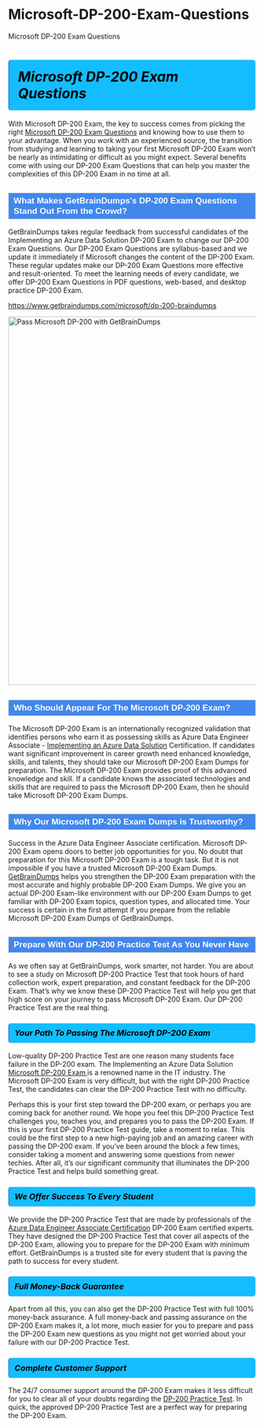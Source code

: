 # Microsoft-DP-200-Exam-Questions
Microsoft DP-200 Exam Questions
<h1><strong><span style="display: block; color: #000000; background: #14BDFF; border: 0.5px solid #AED6F1; border-left: 3px solid #3498DB; padding: .6em; border-radius: 6px;">                     <em>Microsoft DP-200 <span class="exam_variation">Exam Questions</span> </em>                </span></strong>            </h1>                        <p>With Microsoft DP-200 Exam, the key to success comes from picking the right <a href="https://www.getbraindumps.com/microsoft/dp-200-braindumps">Microsoft DP-200 <span class="exam_variation">Exam Questions</span></a> and             knowing how to use them to your advantage.             When you work with an experienced source, the transition from studying and learning to taking your first Microsoft DP-200 Exam             won’t be nearly as intimidating or difficult as you might expect. Several benefits come with using our DP-200 <span class="exam_variation">Exam Questions</span> that can             help you master the complexities of this DP-200 Exam in no time at all.</p>                        <h2 style="background: #4287ec; border: 1px solid #cccccc; padding: 5px 10px;">                <span style="color: #ffffff;">                    <span style="font-size: 11pt;">                        <span style="line-height: normal;">                            <span style="font-family: Calibri,sans-serif;">                                <strong>                                    <span style="font-size: 13.0pt;">What Makes GetBrainDumps's DP-200 <span class="exam_variation">Exam Questions</span> Stand Out From the Crowd?</span>                                </strong>                            </span>                        </span>                    </span>                </span>            </h2>                        <p>GetBrainDumps takes regular feedback from successful candidates of the Implementing an Azure Data Solution DP-200 Exam to change             our DP-200 <span class="exam_variation">Exam Questions</span>. Our DP-200 <span class="exam_variation">Exam Questions</span> are syllabus-based and we update it immediately if Microsoft changes             the content of the DP-200 Exam.             These regular updates make our DP-200 <span class="exam_variation">Exam Questions</span> more effective and result-oriented. To meet the learning needs of every candidate,             we offer DP-200 <span class="exam_variation">Exam Questions</span> in PDF questions, web-based, and desktop practice DP-200 Exam.</p>                                    <p><a href="https://www.getbraindumps.com/microsoft/dp-200-braindumps">https://www.getbraindumps.com/microsoft/dp-200-braindumps</a></p>                        <p><a href="https://www.getbraindumps.com/"><img src="https://www.getbraindumps.com/images/get-updated-exam-questions-with-discount-getbraindumps.jpg" class="postImage" alt="Pass Microsoft DP-200 with GetBrainDumps" width="750"></a></p>                                        <h2 style="background: #4287ec; border: 1px solid #cccccc; padding: 5px 10px;">                <span style="color: #ffffff;">                    <span style="font-size: 11pt;">                        <span style="line-height: normal;">                            <span style="font-family: Calibri,sans-serif;">                                <strong>                                    <span style="font-size: 13.0pt;">Who Should Appear For The Microsoft DP-200 Exam?</span>                                </strong>                            </span>                        </span>                    </span>                </span>            </h2>                        <p>The Microsoft DP-200 Exam is an internationally recognized validation that identifies persons who earn it as possessing skills as             Azure Data Engineer Associate - <a href="https://www.getbraindumps.com/microsoft/dp-200-braindumps">Implementing an Azure Data Solution</a> Certification. If candidates want significant improvement in             career growth need enhanced knowledge, skills, and talents, they should take our Microsoft DP-200 <span class="exam_variation2">Exam Dumps</span> for preparation.             The Microsoft DP-200 Exam provides proof of this advanced knowledge and skill. If a candidate knows the associated technologies and skills             that are required to pass the Microsoft DP-200 Exam, then he should take Microsoft DP-200 <span class="exam_variation2">Exam Dumps</span>.</p>                        <h2 style="background: #4287ec; border: 1px solid #cccccc; padding: 5px 10px;">                <span style="color: #ffffff;">                    <span style="font-size: 11pt;">                        <span style="line-height: normal;">                            <span style="font-family: Calibri,sans-serif;">                                <strong>                                    <span style="font-size: 13.0pt;">Why Our Microsoft DP-200 <span class="exam_variation2">Exam Dumps</span> is Trustworthy?</span>                                </strong>                            </span>                        </span>                    </span>                </span>            </h2>                        <p>Success in the Azure Data Engineer Associate certification. Microsoft DP-200 Exam opens doors to better job opportunities for you.             No doubt that preparation for this Microsoft DP-200 Exam is a tough task. But it is not impossible if you have a trusted Microsoft DP-200 <span class="exam_variation2">Exam Dumps</span>.             <a href="https://www.getbraindumps.com/">GetBrainDumps</a> helps you strengthen the DP-200 Exam preparation with the most accurate and highly probable DP-200 <span class="exam_variation2">Exam Dumps</span>. We give you an             actual DP-200 Exam-like environment with our DP-200 <span class="exam_variation2">Exam Dumps</span> to get familiar with DP-200 Exam topics, question types, and allocated time.             Your success is certain in the first attempt if you prepare from the reliable Microsoft DP-200 <span class="exam_variation2">Exam Dumps</span> of GetBrainDumps.</p>                        <h2 style="background: #4287ec; border: 1px solid #cccccc; padding: 5px 10px;">                <span style="color: #ffffff;">                    <span style="font-size: 11pt;">                        <span style="line-height: normal;">                            <span style="font-family: Calibri,sans-serif;">                                <strong>                                    <span style="font-size: 13.0pt;">Prepare With Our DP-200 <span class="exam_variation3">Practice Test</span> As You Never Have</span>                                </strong>                            </span>                        </span>                    </span>                </span>            </h2>                        <p>As we often say at GetBrainDumps, work smarter, not harder. You are about to see a study on Microsoft DP-200 <span class="exam_variation3">Practice Test</span> that took hours of hard collection work,             expert preparation, and constant feedback for the DP-200 Exam. That’s why we know these DP-200 <span class="exam_variation3">Practice Test</span> will help you get that high score on your             journey to pass Microsoft DP-200 Exam. Our DP-200 <span class="exam_variation3">Practice Test</span> are the real thing.</p>                        <h3>                <strong>                    <span style="display: block; color: #000000; background: #14BDFF; border: 0.5px solid #AED6F1; border-left: 3px solid #3498DB; padding: .6em; border-radius: 6px;">                        <em>Your Path To Passing The Microsoft DP-200 Exam</em>                    </span>                </strong>            </h3>                        <p>Low-quality DP-200 <span class="exam_variation3">Practice Test</span> are one reason many students face failure in the DP-200 exam. The Implementing an Azure Data Solution <a href="https://www.getbraindumps.com/microsoft-braindumps.html">Microsoft DP-200 Exam </a>             is a renowned name in the IT industry. The Microsoft DP-200 Exam is very difficult, but with the right DP-200 <span class="exam_variation3">Practice Test</span>, the candidates can clear the             DP-200 <span class="exam_variation3">Practice Test</span> with no difficulty.</p>                        <p>Perhaps this is your first step toward the DP-200 exam, or perhaps you are coming back for another round. We hope you feel this             DP-200 <span class="exam_variation3">Practice Test</span> challenges you,             teaches you, and prepares you to pass the DP-200 Exam. If this is your first DP-200 <span class="exam_variation3">Practice Test</span> guide, take a moment to relax. This could be the first step to             a new high-paying job and an amazing career with passing the DP-200 exam. If you’ve been around the block a few times, consider taking a moment and             answering some questions from newer techies. After all, it’s our significant community that illuminates the DP-200 <span class="exam_variation3">Practice Test</span> and helps build something great.</p>                        <h3>                <strong>                    <span style="display: block; color: #000000; background: #14BDFF; border: 0.5px solid #AED6F1; border-left: 3px solid #3498DB; padding: .6em; border-radius: 6px;">                        <em>We Offer Success To Every Student</em>                    </span>                </strong>            </h3>                        <p>We provide the DP-200 <span class="exam_variation4">Practice Test</span> that are made by professionals of the <a href="https://www.getbraindumps.com/microsoft/azure-data-engineer-associate-braindumps.html">Azure Data Engineer Associate Certification</a> DP-200 Exam certified experts.             They have designed the DP-200 <span class="exam_variation4">Practice Test</span> that cover all aspects of the DP-200 Exam, allowing you to prepare for the            DP-200 Exam with minimum effort.             GetBrainDumps is a trusted site for every student that is paving the path to success for every student.</p>                        <h3>                <strong>                    <span style="display: block; color: #000000; background: #14BDFF; border: 0.5px solid #AED6F1; border-left: 3px solid #3498DB; padding: .6em; border-radius: 6px;">                        <em>Full Money-Back Guarantee</em>                    </span>                </strong>            </h3>                        <p>Apart from all this, you can also get the DP-200 <span class="exam_variation4">Practice Test</span> with full 100% money-back assurance. A full money-back and passing assurance on             the DP-200 Exam makes it,             a lot more, much easier for you to prepare and pass the DP-200 Exam new questions as you might             not get worried about your failure with our DP-200 <span class="exam_variation4">Practice Test</span>.</p>                                    <h3>                <strong>                    <span style="display: block; color: #000000; background: #14BDFF; border: 0.5px solid #AED6F1; border-left: 3px solid #3498DB; padding: .6em; border-radius: 6px;">                        <em>Complete Customer Support</em>                    </span>                </strong>            </h3>                        <p>The 24/7 consumer support around the DP-200 Exam makes it less difficult for you to clear all of your doubts regarding the <a href="https://www.getbraindumps.com/microsoft/dp-200-braindumps">DP-200 <span class="exam_variation4">Practice Test</span></a>. In quick,             the approved DP-200 <span class="exam_variation4">Practice Test</span> are a perfect way for preparing the DP-200 Exam.</p>                    
